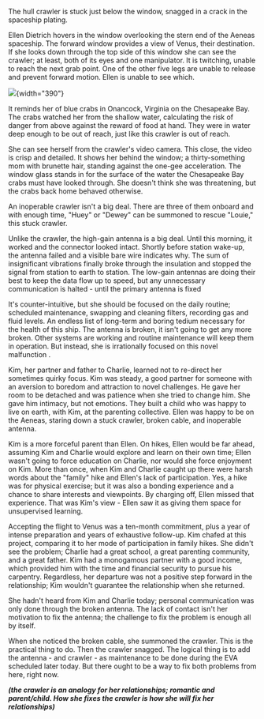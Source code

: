 The hull crawler is stuck just below the window, snagged in a crack in the spaceship plating.

Ellen Dietrich hovers in the window overlooking the stern end of the Aeneas spaceship. The forward window provides a view of Venus, their destination. If she looks down through the top side of this window she can see the crawler; at least, both of its eyes and one manipulator. It is twitching, unable to reach the next grab point. One of the other five legs are unable to release and prevent forward motion. Ellen is unable to see which.

![](https://eoimages.gsfc.nasa.gov/images/imagerecords/42000/42770/ISS022-E-068726_xlrg.jpg){width="390"}

It reminds her of blue crabs in Onancock, Virginia on the Chesapeake Bay. The crabs watched her from the shallow water, calculating the risk of danger from above against the reward of food at hand. They were in water deep enough to be out of reach, just like this crawler is out of reach.

She can see herself from the crawler's video camera. This close, the video is crisp and detailed. It shows her behind the window; a thirty-something mom with brunette hair, standing against the one-gee acceleration. The window glass stands in for the surface of the water the Chesapeake Bay crabs must have looked through. She doesn't think she was threatening, but the crabs back home behaved otherwise.

An inoperable crawler isn't a big deal. There are three of them onboard and with enough time, "Huey" or "Dewey" can be summoned to rescue "Louie," this stuck crawler.

Unlike the crawler, the high-gain antenna is a big deal. Until this morning, it worked and the connector looked intact. Shortly before station wake-up, the antenna failed and a visible bare wire indicates why. The sum of insignificant vibrations finally broke through the insulation and stopped the signal from station to earth to station. The low-gain antennas are doing their best to keep the data flow up to speed, but any unnecessary communication is halted - until the primary antenna is fixed

It's counter-intuitive, but she should be focused on the daily routine; scheduled maintenance, swapping and cleaning filters, recording gas and fluid levels. An endless list of long-term and boring tedium necessary for the health of this ship. The antenna is broken, it isn't going to get any more broken. Other systems are working and routine maintenance will keep them in operation. But instead, she is irrationally focused on this novel malfunction .

Kim, her partner and father to Charlie, learned not to re-direct her sometimes quirky focus. Kim was steady, a good partner for someone with an aversion to boredom and attraction to novel challenges. He gave her room to be detached and was patience when she tried to change him. She gave him intimacy, but not emotions. They built a child who was happy to live on earth, with Kim, at the parenting collective. Ellen was happy to be on the Aeneas, staring down a stuck crawler, broken cable, and inoperable antenna.

Kim is a more forceful parent than Ellen. On hikes, Ellen would be far ahead, assuming Kim and Charlie would explore and learn on their own time; Ellen wasn't going to force education on Charlie, nor would she force enjoyment on Kim. More than once, when Kim and Charlie caught up there were harsh words about the "family" hike and Ellen's lack of participation. Yes, a hike was for physical exercise; but it was also a bonding experience and a chance to share interests and viewpoints. By charging off, Ellen missed that experience. That was Kim's view - Ellen saw it as giving them space for unsupervised learning.

Accepting the flight to Venus was a ten-month commitment, plus a year of intense preparation and years of exhaustive follow-up. Kim chafed at this project, comparing it to her mode of participation in family hikes. She didn't see the problem; Charlie had a great school, a great parenting community, and a great father. Kim had a monogamous partner with a good income, which provided him with the time and financial security to pursue his carpentry. Regardless, her departure was not a positive step forward in the relationship; Kim wouldn't guarantee the relationship when she returned.

She hadn't heard from Kim and Charlie today; personal communication was only done through the broken antenna. The lack of contact isn't her motivation to fix the antenna; the challenge to fix the problem is enough all by itself.

When she noticed the broken cable, she summoned the crawler. This is the practical thing to do. Then the crawler snagged. The logical thing is to add the antenna - and crawler - as maintenance to be done during the EVA scheduled later today. But there ought to be a way to fix both problems from here, right now.

***(the crawler is an analogy for her relationships; romantic and parent/child. How she fixes the crawler is how she will fix her relationships)***
